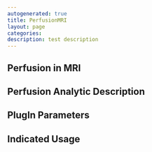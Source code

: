 ```yaml
---
autogenerated: true
title: PerfusionMRI
layout: page
categories: 
description: test description
---
```


Perfusion in MRI
----------------

Perfusion Analytic Description
------------------------------

PlugIn Parameters
-----------------

Indicated Usage
---------------
